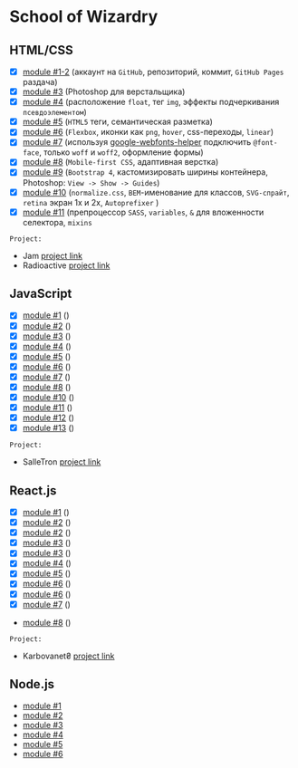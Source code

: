 # School of Wizardry

## HTML/CSS
- [x] [module #1-2](https://github.com/Inpulsgor/Hogwarts/tree/master/Markup/module-01-02) (аккаунт на `GitHub`, репозиторий, коммит, `GitHub Pages` раздача)
- [x] [module #3](https://github.com/Inpulsgor/Hogwarts/tree/master/Markup/module-03) (Photoshop для верстальщика)
- [x] [module #4](https://github.com/Inpulsgor/Hogwarts/tree/master/Markup/module-04) (расположение `float`, тег `img`, эффекты подчеркивания `псевдоэлементом`)
- [x] [module #5](https://github.com/Inpulsgor/Hogwarts/tree/master/Markup/module-05) (`HTML5` теги, семантическая разметка)
- [x] [module #6](https://github.com/Inpulsgor/Hogwarts/tree/master/Markup/module-06) (`Flexbox`, иконки как `png`, `hover`, css-переходы, `linear`)
- [x] [module #7](https://github.com/Inpulsgor/Hogwarts/tree/master/Markup/module-07) (используя [google-webfonts-helper](https://google-webfonts-helper.herokuapp.com/fonts) подключить `@font-face`, только `woff` и `woff2`, оформление формы)
- [x] [module #8](https://github.com/Inpulsgor/Hogwarts/tree/master/Markup/module-08) (`Mobile-first CSS`, адаптивная верстка)
- [x] [module #9](https://github.com/Inpulsgor/Hogwarts/tree/master/Markup/module-09) (`Bootstrap 4`, каcтомизировать ширины контейнера, Photoshop: `View -> Show -> Guides`)
- [x] [module #10](https://github.com/Inpulsgor/Hogwarts/tree/master/Markup/module-10) (`normalize.css`, `BEM`-именование для классов, `SVG-спрайт`, `retina` экран 1x и 2x, `Autoprefixer` )
- [x] [module #11](https://github.com/Inpulsgor/Hogwarts/tree/master/Markup/module-11) (препроцессор `SASS`, `variables`, `&` для вложенности селектора, `mixins`

`Project:`
- Jam [project link](https://jam-bc20.netlify.app/)
- Radioactive [project link](https://radioactive-bc20.netlify.app/)

## JavaScript
- [x] [module #1](https://github.com/Inpulsgor/Hogwarts/tree/master/JavaScript/goit-js-hw-01) ()
- [x] [module #2](https://github.com/Inpulsgor/Hogwarts/tree/master/JavaScript/goit-js-hw-02) ()
- [x] [module #3](https://github.com/Inpulsgor/Hogwarts/tree/master/JavaScript/goit-js-hw-03) ()
- [x] [module #4](https://github.com/Inpulsgor/Hogwarts/tree/master/JavaScript/goit-js-hw-04) ()
- [x] [module #5](https://github.com/Inpulsgor/Hogwarts/tree/master/JavaScript/goit-js-hw-05) ()
- [x] [module #6](https://github.com/Inpulsgor/Hogwarts/tree/master/JavaScript/goit-js-hw-06) ()
- [x] [module #7](https://github.com/Inpulsgor/Hogwarts/tree/master/JavaScript/goit-js-hw-07) ()
- [x] [module #8](https://github.com/Inpulsgor/Hogwarts/tree/master/JavaScript/goit-js-hw-08) ()
- [x] [module #10](https://github.com/Inpulsgor/Hogwarts/tree/master/JavaScript/goit-js-hw-10-food-service) ()
- [x] [module #11](https://github.com/Inpulsgor/Hogwarts/tree/master/JavaScript/goit-js-hw-11) ()
- [x] [module #12](https://github.com/Inpulsgor/Hogwarts/tree/master/JavaScript/goit-js-hw-12-countries) ()
- [x] [module #13](https://github.com/Inpulsgor/Hogwarts/tree/master/JavaScript/goit-js-hw-13-image-finder) ()

`Project:`
- SalleTron [project link](https://saletronproject.netlify.app/)

## React.js
- [x] [module #1](https://github.com/Inpulsgor/Hogwarts/tree/master/React/goit-react-hw-01-components) ()
- [x] [module #2](https://github.com/Inpulsgor/Hogwarts/tree/master/React/goit-react-hw-02-feedback) ()
- [x] [module #2](https://github.com/Inpulsgor/Hogwarts/tree/master/React/goit-react-hw-02-phonebook) ()
- [x] [module #3](https://github.com/Inpulsgor/Hogwarts/tree/master/React/goit-react-hw-03-image-finder) ()
- [x] [module #3](https://github.com/Inpulsgor/Hogwarts/tree/master/React/goit-react-hw-03-phonebook) ()
- [x] [module #4](https://github.com/Inpulsgor/Hogwarts/tree/master/React/goit-react-hw-04-movies) ()
- [x] [module #5](https://github.com/Inpulsgor/Hogwarts/tree/master/React/goit-react-hw-05-phonebook-ctx) ()
- [x] [module #6](https://github.com/Inpulsgor/Hogwarts/tree/master/React/goit-react-hw-06-phonebook) ()
- [x] [module #6](https://github.com/Inpulsgor/Hogwarts/tree/master/React/goit-react-hw-06-phonebook_redux_toolkit) ()
- [x] [module #7](https://github.com/Inpulsgor/Hogwarts/tree/master/React/goit-react-hw-07-phonebook) ()
- [module #8](https://github.com/Inpulsgor/Hogwarts/tree/master/React/goit-react-hw-08-phonebook-master) ()

`Project:`
- Karbovanet₴ [project link](https://bc20-react-project.netlify.app/)

## Node.js
- [module #1]()
- [module #2]()
- [module #3]()
- [module #4]()
- [module #5]()
- [module #6]()

